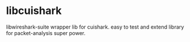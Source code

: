 # libcuishark

libwireshark-suite wrapper lib for cuishark. easy to test and extend library for packet-analysis super power.

```

```
